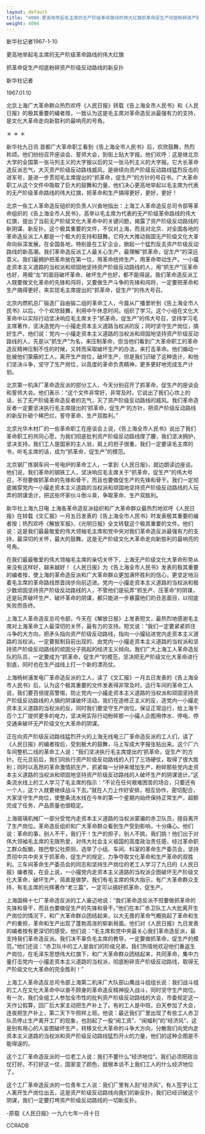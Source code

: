 ```yaml
---
layout: default
title: "4006.更高地举起毛主席的无产阶级革命路线的伟大红旗抓革命促生产彻底粉碎资产阶级反动路线的新反扑"
weight: 4006
---
```


新华社记者1967-1-10

更高地举起毛主席的无产阶级革命路线的伟大红旗

抓革命促生产彻底粉碎资产阶级反动路线的新反扑

新华社记者

1967.01.10

北京上海广大革命群众热烈欢呼《人民日报》转载《告上海全市人民书》和《人民日报》的极其重要的编者按，一致认为这是毛主席对革命造反派最强有力的支持，是文化大革命走向新胜利的最响亮的号角。

＊                      ＊                            ＊

新华社九日讯  首都广大革命职工看到《告上海全市人民书》后，欢欣鼓舞，热烈称颂。他们纷纷召开座谈会、誓师大会，到街上贴大字报。他们欢呼：这是继北京大学的全国第一张马列主义的大字报以后的又一张马列主义的大字报。它大长革命造反派志气，大灭资产阶级反动路线威风，是继续向资产阶级反动路线猛烈反击的进军号，是进一步贯彻毛主席提出的“抓革命，促生产”的方针的号召书。广大革命职工从这个文件中吸取了巨大的鼓舞和力量，他们决心更高地举起以毛主席为代表的无产阶级革命路线的伟大红旗，把革命和生产搞得更好，更好，更好！

北京一些工人革命造反组织的负责人兴奋地指出：上海工人革命造反总司令部等革命组织的《告上海全市人民书》，高举以毛主席为代表的无产阶级革命路线的伟大红旗，提出了当前无产阶级文化大革命中的关键问题，揭露了资产阶级反动路线的新阴谋、新反扑。这个极其重要的文件，不仅对上海，而且对北京、对全国各地的革命造反派工人都是一个极大的支持和鼓舞。它将大大推动我国无产阶级文化大革命向纵深发展，在全国各地，特别是在工矿企业，掀起一个猛烈反击资产阶级反动路线的新高潮。我们革命造反派工人最关心生产，最理解“抓革命，促生产”的深远意义。我们最拥护把革命放在第一位，用革命统帅生产，用革命带动生产。一小撮走资本主义道路的当权派和顽固地坚持资产阶级反动路线的人，用“抓生产”压革命也好，用极“左”的面目破坏革命、破坏生产也好，都不能得逞。我们革命造反派工人既要做文化革命的先锋和闯将，又要做生产斗争的先锋和闯将，一定要把革命和生产搞得更好，来实现毛主席提出的“抓革命，促生产”的伟大号召。

北京内燃机总厂锻造厂自由锻二组的革命工人，今晨从广播里听到《告上海全市人民书》以后，个个欢欣鼓舞，利用中午休息时间，组织了学习。这个小组在文化大革命中以实际行动坚决响应毛主席关于“抓革命，促生产”的伟大号召，坚持学习毛主席著作，坚决造党内一小撮走资本主义道路当权派的反；同时坚守生产岗位，搞好生产。他们说：党内一小撮走资本主义道路的当权派和顽固地坚持资产阶级反动路线的人，先是以“抓生产”为名，来压制革命，但当他们看到广大革命职工的革命造反精神压制不住的时候，又转而采取破坏生产的办法，来打击革命。他们煽动一批被他们蒙蔽的工人，离开生产岗位，破坏生产，但是我们识破了这种诡计，和他们坚决斗争，坚守了生产岗位，以高度的革命负责精神，更多更好地完成生产计划。

北京第一机床厂革命造反派的部分工人，今天分别召开了抓革命，促生产的座谈会和誓师大会。他们表示：“这个文件非常好，非常及时，它说出了我们心坎上的话，长了无产阶级革命造反者的志气，灭了资产阶级反动路线的威风。我们革命造反者一定要坚决执行毛主席提出的‘抓革命，促生产’的方针，把资产阶级反动路线的新反扑砸个稀巴烂，誓夺革命、生产双胜利。”

北京光华木材厂的一些革命职工在座谈会上说，《告上海全市人民书》说出了我们革命职工的共同心愿，为我们彻底批判资产阶级反动路线撑了腰，我们坚决拥护，坚决支持。我们工人是国家的主人翁，肩上的担子很重，我们一定要读毛主席的书，听毛主席的话，成为“抓革命，促生产”的模范。

北京钢厂炼钢车间一号电炉的革命工人，一拿到《人民日报》，就边朗读边座谈。他们说，我们革命的钢铁工人，坚决响应毛主席关于“抓革命，促生产”的伟大号召，不但要做抓革命的先锋和骨干，而且也要做促生产的先锋和骨干。我们一定彻底揭穿党内一小撮走资本主义道路的当权派和顽固地坚持资产阶级反动路线的人玩弄的阴谋诡计，把这些坏家伙斗倒斗臭，争取革命、生产双胜利。

新华社上海九日电  上海各革命造反派组织和广大革命群众最热烈地欢呼《人民日报》在转载《文汇报》一月五日发表的《告上海全市人民书》时发表极其重要的编者按；热烈欢呼《解放军报》、《光明日报》全文转载这个极其重要的文件。他们说：这是我们最最敬爱的伟大领袖毛主席和党中央对我们革命造反派最强有力的支持，最深切的关怀，最大的鼓舞。这是无产阶级文化大革命走向新胜利的最响亮的号角。

在我们最最敬爱的伟大领袖毛主席的亲切关怀下，上海无产阶级文化大革命形势从来没有这样好，越来越好！《人民日报》为《告上海全市人民书》发表的极其重要的编者按，使上海的革命造反派和广大革命群众更加满怀胜利的信心，更坚定地沿着毛主席的革命路线昂首阔步向前迈进。党内一小撮走资本主义道路的当权派和极少数顽固坚持资产阶级反动路线的人，不管他们是玩弄“抓生产、压革命”的阴谋，还是玩弄破坏生产、破坏革命的阴谋，都只能进一步暴露他们的丑恶面目，以彻底失败而告终。

上海工人革命造反总司令部，今天在《解放日报》上发表短文，最热烈地感谢毛主席对上海革命工人最深切的关怀，最有力的支持。短文说：“我们一定要紧紧抓住斗争的大方向，把矛头指向资产阶级反动路线，指向一小撮钻进党内走资本主义道路的当权派。一定要抵制目前出现的、由党内一小撮走资本主义道路的当权派和坚持资产阶级反动路线的顽固分子挑起的经济主义倾向。我们广大上海工人革命造反队的队员，一定要成为“抓革命，促生产”的模范，坚决把无产阶级文化大革命进行到底，同时也在生产战线上打一个新的漂亮仗。

上海杨树浦发电厂革命造反派的工人，读了《文汇报》一月五日发表的《告上海全市人民书》后，认为这个极其重要的文件发表得非常及时。运行车间的革命工人说，我们要百倍提高警惕，防止党内一小撮走资本主义道路的当权派和顽固坚持资产阶级反动路线的人搞的阴谋破坏活动。我们在造修正主义的反，造党内一小撮走资本主义道路的当权派的反，同时我们要坚守生产岗位，保证正常运行，给上海千百个工厂提供更多的电力，坚决用实际行动粉碎那一小撮人企图用停水、停电、停交通来破坏无产阶级文化大革命的阴谋。

正在向资产阶级反动路线猛烈开火的上海无线电三厂革命造反派的工人们，读了《人民日报》的编者按后，受到极大的鼓舞，马上写成大字报张贴出来。这个厂六车间整机二线的革命工人说：“我们坚决执行毛主席提出的‘抓革命，促生产’的方针。在元旦前后，我们同执行资产阶级反动路线的人打了三场硬仗，取得了很大胜利；同时以高昂的革命激情抓生产，抓紧每一分钟来增加生产，粉碎那些党内走资本主义道路的当权派和顽固地坚持资产阶级反动路线的人破坏生产的阴谋诡计。”这条流水线上的工人学习了毛主席的指示：“不论在任何艰难困苦的场合，只要还有一个人，这个人就要继续战斗下去。”就在人力上作好安排，相互协作，密切配合，大家坚守生产岗位，使整条流水线在今年的第一个星期内始终保持正常生产，超额完成了任务，产品质量也很稳定。

上海玻璃机械厂一部分受党内走资本主义道路的当权派蒙骗的赤卫队员，擅自离开了生产岗位。革命造反组织和广大革命群众看到生产受到影响，十分痛心。他们说：革命的事，别人不干，我们干！生产的担子，别人不挑，我们挑！他们出于对伟大领袖毛主席的无限热爱，对伟大社会主义祖国的高度政治责任感，经过革命职工群众酝酿，按巴黎公社原则，选举了小组、车间、科室的革命生产委员会，坚持贯彻中共中央关于抓革命，促生产的规定，力争夺取文化革命和生产革命的双胜利。三车间革命生产委员会的同志和坚持生产岗位的老工人学习了九日的《人民日报》编者按，在会上说，一小撮党内走资本主义道路的当权派企图破坏无产阶级文化大革命，破坏生产，简直是做梦。我们有毛主席的伟大指示，有广大革命群众支持，有毛主席的光辉著作“老三篇”，一定可以搞好抓革命，促生产。

上海国棉十七厂革命造反派的工人豪迈地说：“我们革命造反派不但要做抓革命的先锋和骨干，而且也要做促生产的先锋和骨干。”他们在本厂赤卫队工人大批离开生产岗位的情况下，和广大革命群众团结起来，以大无畏的革命气概挑起了革命和生产的重担，革命和生产出现了蓬勃高涨的崭新局面。他们对《人民日报》九日发表的编者按有更深切的感受。他们说：“毛主席和党中央最关心我们革命造反派，最支持我们革命造反派。我们决不辜负毛主席的教导，一定要做抓革命，促生产的模范。”他们还说：“赤卫队中的工人是我们的阶级兄弟，我们热情地欢迎他们重返生产岗位，在毛泽东思想伟大红旗下，和广大革命群众团结起来，共同革命，集中力量打击党内一小撮走资本主义道路的当权派，彻底粉碎资产阶级反动路线，取得无产阶级文化大革命的完全胜利！”

上海工人革命造反总司令部上海第二机床厂大队部山鹰战斗组组长说：我们战斗组的工人在文化大革命中以奋不顾身的革命造反精神投入战斗，同时坚守生产岗位。有一次，我们全组工人参加全市性的批判资产阶级反动路线的大会，市委规定这一天作公假算，回厂后大家主动把生产补上了。有的工人是中班，白天参加了大会，连夜把生产补上，第二天下午照样上班。他说：最近我们厂里出现了有些工人赤卫队员停止生产离开工厂的现象，也刮起了一股“闹工资”、“闹福利”的“经济风”，这是别有用心的人妄图破坏生产，转移文化大革命的斗争大方向，分散我们向党内走资本主义道路的当权派和资产阶级反动路线猛烈开火的力量，他们的这种企图是不能得逞的。

这个工厂革命造反派的一位老工人说：我们不要什么“经济地位”。我们必须把政治仗打好。不打好这一仗，国家变了颜色，就根本谈不上我们工人的什么经济地位了。

这个工厂革命造反派的一位青年工人说：我们厂里有人刮“经济风”，有人签字让工人离开生产岗位出去，这是资产阶级反动路线向我们的新反扑，我们已经识破这个阴谋，我们一定要打垮资产阶级反动路线的一切新反扑。

-原载《人民日报》一九六七年一月十日

CCRADB

